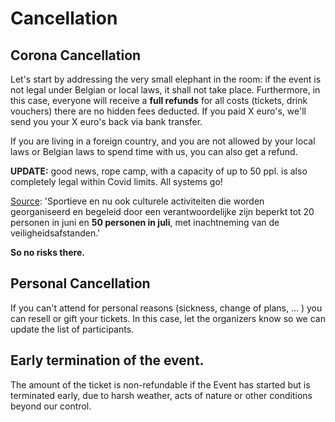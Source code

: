 
# Cancellation

## Corona Cancellation

Let's start by addressing the very small elephant in the room: if the event is not legal under Belgian or local laws, it shall not take place. Furthermore, in this case, everyone will receive a **full refunds** for all costs \(tickets, drink vouchers\) there are no hidden fees deducted. If you paid X euro's, we'll send you your X euro's back via bank transfer.

If you are living in a foreign country, and you are not allowed by your local laws or Belgian laws to spend time with us, you can also get a refund.

**UPDATE:** good news, rope camp, with a capacity of up to 50 ppl. is also completely legal within Covid limits. All systems go!

[Source](https://www.belgium.be/nl/corona): 'Sportieve en nu ook culturele activiteiten die worden georganiseerd en begeleid door een verantwoordelijke zijn beperkt tot 20 personen in juni en **50 personen in juli**, met inachtneming van de veiligheidsafstanden.'

**So no risks there.**

## Personal Cancellation

If you can't attend for personal reasons \(sickness, change of plans, ... \) you can resell or gift your tickets. In this case, let the organizers know so we can update the list of participants.

## Early termination of the event.

The amount of the ticket is non-refundable if the Event has started but is terminated early, due to harsh weather, acts of nature or other conditions beyond our control.

